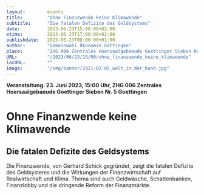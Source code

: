 ```yaml
---
layout:        events
title:         "Ohne Finanzwende keine Klimawende"
subtitle:      "Die fatalen Defizite des Geldsystems"
date:          2023-06-23T15:00:00+02:00
etime:         2023-06-23T17:00:00+02:00
publishdate:   2023-05-23T00:00:00+01:00
author:        "Gemeinwohl Ökonomie Göttingen"
place:         "ZHG 006 Zentrales Hoersaalgebaeude Goettinger Sieben Nr. 5 Goettingen"
URL:           "/2023/06/23/15/00/ohne_finanzwende_keine_klimawende"
locURL:        ""
image:         "/img/banner/2021-02-05_welt_in_der_hand.jpg"
---
```


**Veranstaltung: 23. Juni 2023, 15:00 Uhr, ZHG 006 Zentrales Hoersaalgebaeude Goettinger Sieben Nr. 5 Goettingen**

Ohne Finanzwende keine Klimawende
===========

Die fatalen Defizite des Geldsystems
-----------
Die Finanzwende, von Gerhard Schick gegründet, zeigt die fatalen Defizite des Geldsystems und die Wirkungen der Finanzwirtschaft auf Realwirtschaft und Klima. Thema sind auch Geldwäsche, Schattenbanken, Finanzlobby und die dringende Reform der Finanzmärkte. 

